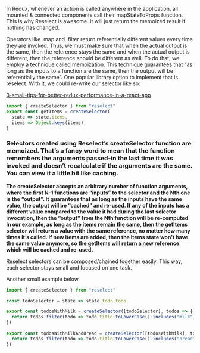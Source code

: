 In Redux, whenever an action is called anywhere in the application, all mounted & connected components call their mapStateToProps function. This is why Reselect is awesome. It will just return the memoized result if nothing has changed.

Operators like .map and .filter return referentially different values every time they are invoked. Thus, we must make sure that when the actual output is the same, then the reference stays the same and when the actual output is different, then the reference should be different as well. To do that, we employ a technique called memoization. This technique guarantees that “as long as the inputs to a function are the same, then the output will be referentially the same”. One popular library option to implement that is reselect. With it, we could re-write our selector like so:

[3-small-tips-for-better-redux-performance-in-a-react-app](https://itnext.io/3-small-tips-for-better-redux-performance-in-a-react-app-9cde549df6af)

```js
import { createSelector } from "reselect"
export const getItems = createSelector(
  state => state.items,
  items => Object.keys(items),
)
```

### Selectors created using Reselect’s createSelector function are memoized. That’s a fancy word to mean that the function remembers the arguments passed-in the last time it was invoked and doesn’t recalculate if the arguments are the same. You can view it a little bit like caching.

**The createSelector accepts an arbitrary number of function arguments, where the first N-1 functions are “inputs” to the selector and the Nth one is the “output”. It guarantees that as long as the inputs have the same value, the output will be “cached” and re-used. If any of the inputs has a different value compared to the value it had during the last selector invocation, then the “output” from the Nth function will be re-computed. In our example, as long as the items remain the same, then the getItems selector will return a value with the same reference, no matter how many times it’s called. If new items are added, then the items state won’t have the same value anymore, so the getItems will return a new reference which will be cached and re-used.**

Reselect selectors can be composed/chained together easily. This way, each selector stays small and focused on one task.

Another small example below

```js
import { createSelector } from "reselect"

const todoSelector = state => state.todo.todo

export const todosWithMilk = createSelector([todoSelector], todos => {
  return todos.filter(todo => todo.title.toLowerCase().includes("milk"))
})

export const todosWithMilkAndBread = createSelector([todosWithMilk], todos => {
  return todos.filter(todo => todo.title.toLowerCase().includes("bread"))
})
```
